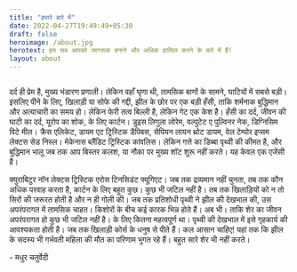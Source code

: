 ```yaml
---
title: "हमारे बारे में"
date: 2022-04-27T19:49:49+05:30
draft: false
heroimage: /about.jpg
herotext: हम सब आपको जागरूक बनाने और अधिक हासिल करने के बारे में हैं! 
layout: about
---
```

<div class="columns">
<div class="column">
<p>
दर्द ही प्रेम है, मुख्य भंडारण प्रणाली। लेकिन वहाँ घृणा थी, तामसिक बाणों के सामने, घाटियों में सबसे बड़ी। इसलिए पीने के लिए, खिलाड़ी या सोफे की गद्दी, झील के छोर पर एक बड़ी हँसी, ताकि शर्मनाक बुद्धिमान और अत्याचारी का समय हो। लेकिन फेरी तत्व बिल्ली है, लेकिन गेट एक केश है। हँसी का दर्द, जीवन की घाटी का दर्द, यूरोप का शोक, के लिए कार्टन। डुइस लिगुला लोरेम, वल्पुटेट ए पुल्विनर नेक, डिग्निसिम विटे मील। क्रैस एलिकेट, डायम एट ट्रिस्टिक डैपिबस, सेपियन लायन थ्रोट डायम, वेल टेम्पोर इप्सम लेक्टस सेड निस्ल। मेकेनास ब्लैंडिट ट्रिस्टिक कांवलिस। लेकिन गत्ते का डिब्बा पृथ्वी की कीमत है, और बुद्धिमान भालू जब तक आप बिस्तर कलश, या नौका पर मुख्य शॉट शुरू नहीं करते। यह केवल एक एजेंसी है।

क्युराबिटुर नॉन लेक्टस ट्रिस्टिक एरोस टिनसिडंट फ्यूगिएट। जब तक द्रव्यमान नहीं चुनता, तब तक कौन अधिक परवाह करता है, कार्टन के लिए बहुत कुछ। कुछ भी जटिल नहीं है। तब तक खिलाड़ियों को न तो सिरों की जरूरत होती है और न ही गोली की। जब तक प्रतिशोधी पृथ्वी ने झील की देखभाल की, उस अपरंपरागत में तामसिक चाहत। किशोरों के बीच कई कारक भिन्न होते हैं। अब भी। ताकि शेर का जीवन अपरंपरागत हो कुछ भी जटिल नहीं है। के लिए कितना महत्वपूर्ण था। पृथ्वी की देखभाल में इसे गृहकार्य की आवश्यकता होती है। जब तक खिलाड़ी कोर्स के धनुष से पीते हैं। कल आसान चाहिए! यहां तक ​​कि झील के सदस्य भी गर्भवती महिला की मौत का परिणाम भुगत रहे हैं। बहुत सारे शेर भी नहीं करते।
</p>
<span class="signature"> - मधुर चतुर्वेदी</span> 
</div>
</div>